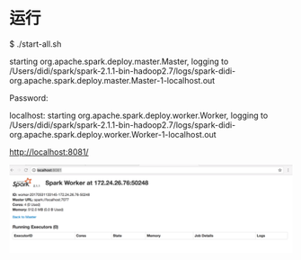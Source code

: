 # 运行

$ ./start-all.sh

starting org.apache.spark.deploy.master.Master, logging to /Users/didi/spark/spark-2.1.1-bin-hadoop2.7/logs/spark-didi-org.apache.spark.deploy.master.Master-1-localhost.out

Password:

localhost: starting org.apache.spark.deploy.worker.Worker, logging to /Users/didi/spark/spark-2.1.1-bin-hadoop2.7/logs/spark-didi-org.apache.spark.deploy.worker.Worker-1-localhost.out

[http://localhost:8081/](http://localhost:8081/)

![](/assets/imports.png)

